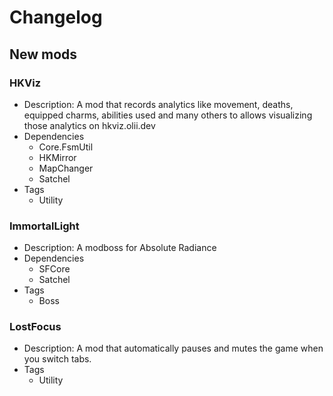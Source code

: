 # Changelog


## New mods

### HKViz

- Description: A mod that records analytics like movement, deaths, equipped charms, abilities used and many others to allows visualizing those analytics on hkviz.olii.dev
- Dependencies
  + Core.FsmUtil
  + HKMirror
  + MapChanger
  + Satchel
- Tags
  + Utility

### ImmortalLight

- Description: A modboss for Absolute Radiance
- Dependencies
  + SFCore
  + Satchel
- Tags
  + Boss

### LostFocus

- Description: A mod that automatically pauses and mutes the game when you switch tabs.
- Tags
  + Utility

